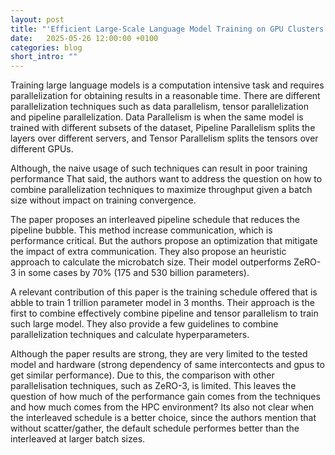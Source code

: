 ```yaml
---
layout: post
title: "'Efficient Large-Scale Language Model Training on GPU Clusters Using Megatron LM' reviewed"
date:   2025-05-26 12:00:00 +0100
categories: blog 
short_intro: ""
---
```


Training large language models is a computation intensive task and requires 
parallelization for obtaining results in a reasonable time. 
There are different parallelization techniques such as data parallelism, tensor 
parallelization and pipeline parallelization.
Data Parallelism is when the same model is trained with different subsets of the dataset,
Pipeline Parallelism splits the layers over different servers, and Tensor 
Parallelism splits the tensors over different GPUs.

Although, the naive usage of such techniques can result in poor training performance 
That said, the authors want to address the question on how to combine parallelization 
techniques to maximize throughput given a batch size without impact on training convergence. 

The paper proposes an interleaved pipeline schedule that reduces the pipeline bubble.
This method increase communication, which is performance critical. But the authors 
propose an optimization that mitigate the impact of extra communication.
They also propose an heuristic approach to calculate the microbatch size.
Their model outperforms ZeRO-3 in some cases by 70% (175 and 530 billion parameters).

A relevant contribution of this paper is the  training schedule offered
that is abble to train 1 trillion parameter model in 3 months. 
Their approach is the first to combine effectively combine 
pipeline and tensor parallelism to train such large model. They also provide a 
few guidelines to combine parallelization techniques and calculate hyperparameters.

Although the paper results are strong, they are very limited to the tested model
and hardware (strong dependency of same intercontects and gpus to get similar performance).
Due to this, the comparison with other parallelisation techniques, such as ZeRO-3, is limited.
This leaves the question of how much of the performance gain comes from the 
techniques and how much comes from the HPC environment?
Its also not clear when the interleaved schedule is a better choice, since the 
authors mention that without scatter/gather, the default schedule performes 
better than the interleaved at larger batch sizes. 

